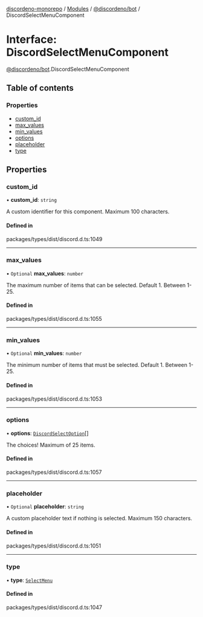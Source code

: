 [discordeno-monorepo](../README.md) / [Modules](../modules.md) / [@discordeno/bot](../modules/discordeno_bot.md) / DiscordSelectMenuComponent

# Interface: DiscordSelectMenuComponent

[@discordeno/bot](../modules/discordeno_bot.md).DiscordSelectMenuComponent

## Table of contents

### Properties

- [custom_id](discordeno_bot.DiscordSelectMenuComponent.md#custom_id)
- [max_values](discordeno_bot.DiscordSelectMenuComponent.md#max_values)
- [min_values](discordeno_bot.DiscordSelectMenuComponent.md#min_values)
- [options](discordeno_bot.DiscordSelectMenuComponent.md#options)
- [placeholder](discordeno_bot.DiscordSelectMenuComponent.md#placeholder)
- [type](discordeno_bot.DiscordSelectMenuComponent.md#type)

## Properties

### custom_id

• **custom_id**: `string`

A custom identifier for this component. Maximum 100 characters.

#### Defined in

packages/types/dist/discord.d.ts:1049

---

### max_values

• `Optional` **max_values**: `number`

The maximum number of items that can be selected. Default 1. Between 1-25.

#### Defined in

packages/types/dist/discord.d.ts:1055

---

### min_values

• `Optional` **min_values**: `number`

The minimum number of items that must be selected. Default 1. Between 1-25.

#### Defined in

packages/types/dist/discord.d.ts:1053

---

### options

• **options**: [`DiscordSelectOption`](discordeno_bot.DiscordSelectOption.md)[]

The choices! Maximum of 25 items.

#### Defined in

packages/types/dist/discord.d.ts:1057

---

### placeholder

• `Optional` **placeholder**: `string`

A custom placeholder text if nothing is selected. Maximum 150 characters.

#### Defined in

packages/types/dist/discord.d.ts:1051

---

### type

• **type**: [`SelectMenu`](../enums/discordeno_bot.MessageComponentTypes.md#selectmenu)

#### Defined in

packages/types/dist/discord.d.ts:1047
